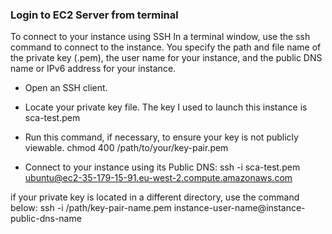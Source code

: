 ### Login to EC2 Server from terminal
 To connect to your instance using SSH
In a terminal window, use the ssh command to connect to the instance. You specify the path and file name of the private key (.pem), the user name for your instance, and the public DNS name or IPv6 address for your instance.
- Open an SSH client.

- Locate your private key file. The key I used to launch this instance is sca-test.pem

- Run this command, if necessary, to ensure your key is not publicly viewable.
 chmod 400 /path/to/your/key-pair.pem

- Connect to your instance using its Public DNS:
 ssh -i sca-test.pem ubuntu@ec2-35-179-15-91.eu-west-2.compute.amazonaws.com

if your private key is located in a different directory, use the command below:
  ssh -i /path/key-pair-name.pem instance-user-name@instance-public-dns-name
